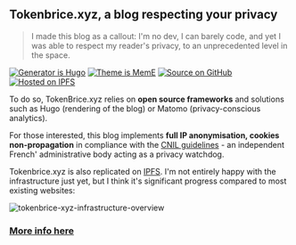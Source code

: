 ## Tokenbrice.xyz, a blog respecting your privacy

> I made this blog as a callout: I'm no dev, I can barely code, and yet I was able to respect my reader's privacy, to an unprecedented level in the space.

[![Generator is Hugo](https://img.shields.io/badge/Generator%20is-Hugo-ff4088?&logo=hugo)](https://github.com/gohugoio/hugo)
[![Theme is MemE](https://img.shields.io/badge/Theme%20is-MemE-2a6df4?&logo=meme)](https://github.com/reuixiy/hugo-theme-meme)
[![Source on GitHub](https://img.shields.io/badge/Source%20on-GitHub-181717?&logo=github)](https://github.com/tokenbrice/blog/)
[![Hosted on IPFS](https://img.shields.io/badge/Hosted%20on-IPFS-65c2cb?&logo=ipfs)](https://ipfs.io/)

To do so, TokenBrice.xyz relies on **open source frameworks** and solutions such as Hugo (rendering of the blog) or Matomo (privacy-conscious analytics).

For those interested, this blog implements **full IP anonymisation, cookies non-propagation** in compliance with the [CNIL guidelines](https://www.cnil.fr/sites/default/files/typo/document/Configuration_piwik.pdf) - an independent French' administrative body acting as a privacy watchdog.

Tokenbrice.xyz is also replicated on [IPFS](https://ipfs.io/). I'm not entirely happy with the infrastructure just yet, but I think it's significant progress compared to most existing websites:

![tokenbrice-xyz-infrastructure-overview](https://github.com/TokenBrice/blog/blob/master/static/img/2020/hello-world/infrastructure.png)

### [More info here](https://tokenbrice.xyz/posts/2020/hello-world/)
